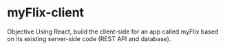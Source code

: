 # myFlix-client

Objective
Using React, build the client-side for an app called myFlix based on its
existing server-side code (REST API and database).
